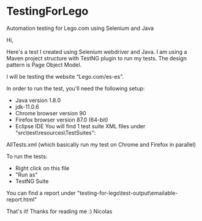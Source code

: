 # TestingForLego
Automation testing for Lego.com using Selenium and Java

Hi,

Here's a test I created using Selenium webdriver and Java. I am using a Maven project structure with TestNG plugin to run my tests. The design pattern is Page Object Model.

I will be testing the website “Lego.com/es-es”.

In order to run the test, you'll need the following setup:
- Java version 1.8.0
- jdk-11.0.6
- Chrome browser version 90
- Firefox browser version 87.0 (64-bit)
- Eclipse IDE
You will find 1 test suite XML files under "src\test\resources\TestSuites":

AllTests.xml (which basically run my test on Chrome and Firefox in parallel)

To run the tests:

- Right click on this file
- "Run as"
- TestNG Suite

You can find a report under "testing-for-lego\test-output\emailable-report.html"

That's it! Thanks for reading me :) Nicolas
